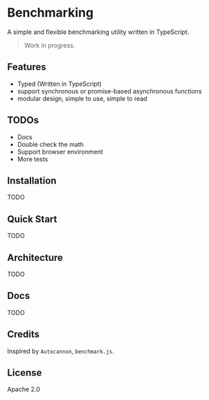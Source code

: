 # Benchmarking

A simple and flexible benchmarking utility written in TypeScript.

> Work in progress.


## Features

* Typed (Written in TypeScript)
* support synchronous or promise-based asynchronous functions
* modular design, simple to use, simple to read


## TODOs

* Docs
* Double check the math
* Support browser environment
* More tests


## Installation

TODO


## Quick Start

TODO


## Architecture

TODO


## Docs

TODO


## Credits

Inspired by `Autocannon`, `benchmark.js`.


## License

Apache 2.0

